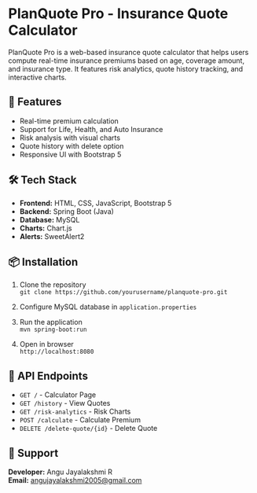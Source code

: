 # PlanQuote Pro - Insurance Quote Calculator

PlanQuote Pro is a web-based insurance quote calculator that helps users compute real-time insurance premiums based on age, coverage amount, and insurance type. It features risk analytics, quote history tracking, and interactive charts.

## 🚀 Features

- Real-time premium calculation
- Support for Life, Health, and Auto Insurance
- Risk analysis with visual charts
- Quote history with delete option
- Responsive UI with Bootstrap 5
 
## 🛠 Tech Stack

- **Frontend:** HTML, CSS, JavaScript, Bootstrap 5
- **Backend:** Spring Boot (Java)
- **Database:** MySQL
- **Charts:** Chart.js
- **Alerts:** SweetAlert2

## 📦 Installation

1. Clone the repository  
   `git clone https://github.com/yourusername/planquote-pro.git`

2. Configure MySQL database in `application.properties`

3. Run the application  
   `mvn spring-boot:run`

4. Open in browser  
   `http://localhost:8080`

## 📌 API Endpoints

- `GET /` - Calculator Page  
- `GET /history` - View Quotes  
- `GET /risk-analytics` - Risk Charts  
- `POST /calculate` - Calculate Premium  
- `DELETE /delete-quote/{id}` - Delete Quote

## 📧 Support

**Developer:** Angu Jayalakshmi R  
**Email:** angujayalakshmi2005@gmail.com

